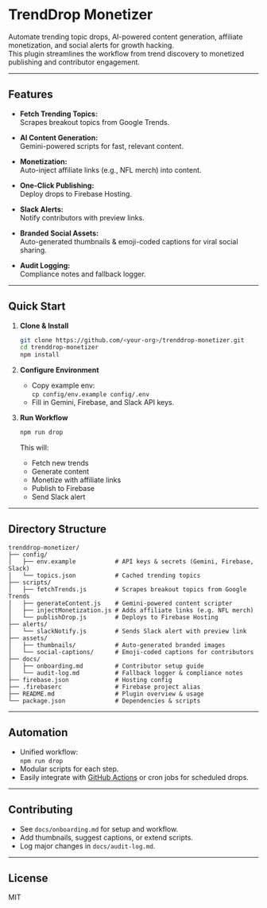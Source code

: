 # TrendDrop Monetizer

Automate trending topic drops, AI-powered content generation, affiliate monetization, and social alerts for growth hacking.  
This plugin streamlines the workflow from trend discovery to monetized publishing and contributor engagement.

---

## Features

- **Fetch Trending Topics:**  
  Scrapes breakout topics from Google Trends.

- **AI Content Generation:**  
  Gemini-powered scripts for fast, relevant content.

- **Monetization:**  
  Auto-inject affiliate links (e.g., NFL merch) into content.

- **One-Click Publishing:**  
  Deploy drops to Firebase Hosting.

- **Slack Alerts:**  
  Notify contributors with preview links.

- **Branded Social Assets:**  
  Auto-generated thumbnails & emoji-coded captions for viral social sharing.

- **Audit Logging:**  
  Compliance notes and fallback logger.

---

## Quick Start

1. **Clone & Install**
   ```sh
   git clone https://github.com/<your-org>/trenddrop-monetizer.git
   cd trenddrop-monetizer
   npm install
   ```

2. **Configure Environment**
   - Copy example env:  
     `cp config/env.example config/.env`
   - Fill in Gemini, Firebase, and Slack API keys.

3. **Run Workflow**
   ```sh
   npm run drop
   ```
   This will:
   - Fetch new trends
   - Generate content
   - Monetize with affiliate links
   - Publish to Firebase
   - Send Slack alert

---

## Directory Structure

```
trenddrop-monetizer/
├── config/
│   ├── env.example           # API keys & secrets (Gemini, Firebase, Slack)
│   └── topics.json           # Cached trending topics
├── scripts/
│   ├── fetchTrends.js        # Scrapes breakout topics from Google Trends
│   ├── generateContent.js    # Gemini-powered content scripter
│   ├── injectMonetization.js # Adds affiliate links (e.g. NFL merch)
│   └── publishDrop.js        # Deploys to Firebase Hosting
├── alerts/
│   └── slackNotify.js        # Sends Slack alert with preview link
├── assets/
│   ├── thumbnails/           # Auto-generated branded images
│   └── social-captions/      # Emoji-coded captions for contributors
├── docs/
│   ├── onboarding.md         # Contributor setup guide
│   └── audit-log.md          # Fallback logger & compliance notes
├── firebase.json             # Hosting config
├── .firebaserc               # Firebase project alias
├── README.md                 # Plugin overview & usage
└── package.json              # Dependencies & scripts
```

---

## Automation

- Unified workflow:  
  `npm run drop`
- Modular scripts for each step.
- Easily integrate with [GitHub Actions](https://docs.github.com/en/actions) or cron jobs for scheduled drops.

---

## Contributing

- See `docs/onboarding.md` for setup and workflow.
- Add thumbnails, suggest captions, or extend scripts.
- Log major changes in `docs/audit-log.md`.

---

## License

MIT

